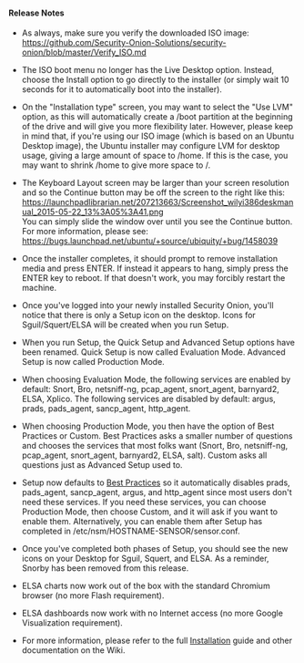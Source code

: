 #### Release Notes

- As always, make sure you verify the downloaded ISO image:  
https://github.com/Security-Onion-Solutions/security-onion/blob/master/Verify_ISO.md

- The ISO boot menu no longer has the Live Desktop option.  Instead, choose the Install option to go directly to the installer (or simply wait 10 seconds for it to automatically boot into the installer).

- On the "Installation type" screen, you may want to select the "Use LVM" option, as this will automatically create a /boot partition at the beginning of the drive and will give you more flexibility later.  However, please keep in mind that, if you're using our ISO image (which is based on an Ubuntu Desktop image), the Ubuntu installer may configure LVM for desktop usage, giving a large amount of space to /home.  If this is the case, you may want to shrink /home to give more space to /.

- The Keyboard Layout screen may be larger than your screen resolution and so the Continue button may be off the screen to the right like this:  
https://launchpadlibrarian.net/207213663/Screenshot_wilyi386deskmanual_2015-05-22_13%3A05%3A41.png  
You can simply slide the window over until you see the Continue button.  For more information, please see:  
https://bugs.launchpad.net/ubuntu/+source/ubiquity/+bug/1458039

- Once the installer completes, it should prompt to remove installation media and press ENTER.  If instead it appears to hang, simply press the ENTER key to reboot.  If that doesn't work, you may forcibly restart the machine.

- Once you've logged into your newly installed Security Onion, you'll notice that there is only a Setup icon on the desktop.  Icons for Sguil/Squert/ELSA will be created when you run Setup.

- When you run Setup, the Quick Setup and Advanced Setup options have been renamed.  Quick Setup is now called Evaluation Mode.  Advanced Setup is now called Production Mode.  

- When choosing Evaluation Mode, the following services are enabled by default: Snort, Bro, netsniff-ng, pcap_agent, snort_agent, barnyard2, ELSA, Xplico.  The following services are disabled by default: argus, prads, pads_agent, sancp_agent, http_agent. 

- When choosing Production Mode, you then have the option of Best Practices or Custom.  Best Practices asks a smaller number of questions and chooses the services that most folks want (Snort, Bro, netsniff-ng, pcap_agent, snort_agent, barnyard2, ELSA, salt).  Custom asks all questions just as Advanced Setup used to.

- Setup now defaults to [Best Practices](Best-Practices) so it automatically disables prads, pads_agent, sancp_agent, argus, and http_agent since most users don't need these services.  If you need these services, you can choose Production Mode, then choose Custom, and it will ask if you want to enable them.  Alternatively, you can enable them after Setup has completed in /etc/nsm/HOSTNAME-SENSOR/sensor.conf.

- Once you've completed both phases of Setup, you should see the new icons on your Desktop for Sguil, Squert, and ELSA.  As a reminder, Snorby has been removed from this release.

- ELSA charts now work out of the box with the standard Chromium browser (no more Flash requirement).

- ELSA dashboards now work with no Internet access (no more Google Visualization requirement).

- For more information, please refer to the full [Installation](Installation) guide and other documentation on the Wiki.